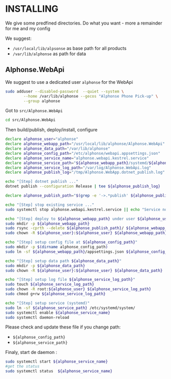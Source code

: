 INSTALLING
==========

We give some predfined directories.
Do what you want - more a  remainder for me and my config

We suggest:
- `/usr/local/lib/alpsonse` as base path for all products 
- `/var/lib/alphonse` as path for data

Alphonse.WebApi
---------------

We suggest to use a dedicated user `alphonse` for the WebApi
```bash
sudo adduser --disabled-password  --quiet --system \
        --home /var/lib/alphonse --gecos "Alphonse Phone Pick-up" \
        --group alphonse

```

Got to `src/Alphonse.WebApi`
```bash
cd src/Alphonse.WebApi
```

Then build/publish, deploy/install, configure
```bash
declare alphonse_user="alphonse"                                            && \
declare alphonse_webapp_path="/usr/local/lib/alphonse/Alphonse.WebApi"      && \
declare alphonse_data_path="/var/lib/alphonse"                              && \
declare alphonse_config_path="/etc/alphonse/webapi.appsettings.json"        && \
declare alphonse_service_name="alphonse.webapi.kestrel.service"             && \
declare alphonse_service_path="${alphonse_webapp_path}/systemd/${alphonse_service_name}" && \
declare alphonse_service_log_path="/var/log/Alphonse.WebApi.log"            && \
declare alphonse_publish_log="/tmp/Alphonse.WebApp.dotnet_publish.log"      && \

echo "[Step] dotnet publish ..."                                            && \
dotnet publish --configuration Release | tee ${alphonse_publish_log}        && \

declare alphonse_publish_path="$(grep -e '->.*publish' ${alphonse_publish_log} | \sed -e 's#^.* -> /#/#' -e 's#/$##' )"     && \

echo "[Step] stop existing service ..."                                         && \
sudo systemctl stop alphonse.webapi.kestrel.service || echo "Service not found" && \

echo "[Step] deploy to ${alphonse_webapp_path} under user ${alphonse_user}"     && \
sudo mkdir -p ${alphonse_webapp_path}                                           && \
sudo rsync -cprth --delete ${alphonse_publish_path}/ ${alphonse_webapp_path}    && \
sudo chown -R ${alphonse_user}:${alphonse_user} ${alphonse_webapp_path}         && \

echo "[Step] setup config file at ${alphonse_config_path}"                      && \
sudo mkdir -p $(dirname alphonse_config_path)                                   && \
sudo ln -sf ${alphonse_webapp_path}/appsettings.json ${alphonse_config_path}    && \

echo "[Step] setup data path ${alphonse_data_path}"                             && \
sudo mkdir -p ${alphonse_data_path}                                             && \
sudo chown -R ${alphonse_user}:${alphonse_user} ${alphonse_data_path}           && \

echo "[Step] setup log file ${alphonse_service_log_path}"                       && \
sudo touch ${alphonse_service_log_path}                                         && \
sudo chown -R root:${alphonse_user} ${alphonse_service_log_path}                && \
sudo chmod g+rw ${alphonse_service_log_path}                                    && \

echo "[Step] setup service (systemd)"                                           && \
sudo ln -sf ${alphonse_service_path} /etc/systemd/system/                       && \
sudo systemctl enable ${alphonse_service_name}                                  && \
sudo systemctl daemon-reload
```

Please check and update these file if you change path:
- `${alphonse_config_path}`
- `${alphonse_service_path}`

Finaly, start de daemon :
```bash
sudo systemctl start ${alphonse_service_name}
#get the status
sudo systemctl status  ${alphonse_service_name}
```